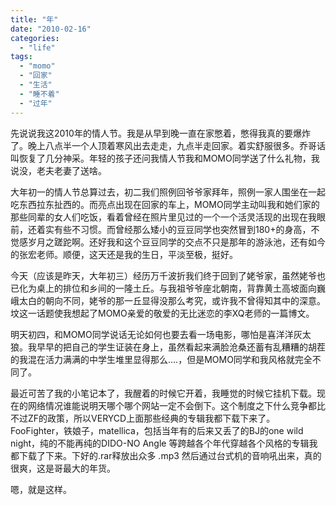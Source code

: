 ```yaml
---
title: "年"
date: "2010-02-16"
categories: 
  - "life"
tags: 
  - "momo"
  - "回家"
  - "生活"
  - "睡不着"
  - "过年"
---
```


先说说我这2010年的情人节。我是从早到晚一直在家憋着，憋得我真的要爆炸了。晚上八点半一个人顶着寒风出去走走，九点半走回家。着实舒服很多。乔哥话叫恢复了几分神采。年轻的孩子还问我情人节我和MOMO同学送了什么礼物，我说没，老夫老妻了送啥。

大年初一的情人节总算过去，初二我们照例回爷爷家拜年，照例一家人围坐在一起吃东西拉东扯西的。而亮点出现在回家的车上，MOMO同学主动叫我和她们家的那些同辈的女人们吃饭，看着曾经在照片里见过的一个一个活灵活现的出现在我眼前，还着实有些不习惯。而曾经那么矮小的豆豆同学也突然冒到180+的身高，不觉感岁月之蹉跎啊。还好我和这个豆豆同学的交点不只是那年的游泳池，还有如今的张宏老师。顺便，这天还是我的生日，平淡至极，挺好。

今天（应该是昨天，大年初三）经历万千波折我们终于回到了姥爷家，虽然姥爷也已化为桌上的排位和乡间的一隆土丘。与我祖爷爷座北朝南，背靠黄土高坡面向巍峨太白的朝向不同，姥爷的那一丘显得没那么考究，或许我不曾得知其中的深意。坟这一话题使我想起了MOMO亲爱的敬爱的无比迷恋的李XQ老师的一篇博文。

明天初四，和MOMO同学说话无论如何也要去看一场电影，哪怕是喜洋洋灰太狼。我早早的把自己的学生证装在身上，虽然看起来满脸沧桑还蓄有乱糟糟的胡茬的我混在活力满满的中学生堆里显得那么....，但是MOMO同学和我风格就完全不同了。

最近可苦了我的小笔记本了，我醒着的时候它开着，我睡觉的时候它挂机下载。现在的网络情况谁能说明天哪个哪个网站一定不会倒下。这个制度之下什么竞争都比不过ZF的政策，所以VERYCD上面那些经典的专辑我都下载下来了。FooFighter，铁娘子，matellica，包括当年有的后来又丢了的BJ的one wild night，纯的不能再纯的DIDO-NO Angle 等跨越各个年代穿越各个风格的专辑我都下载了下来。下好的.rar释放出众多 .mp3 然后通过台式机的音响吼出来，真的很爽，这是哥最大的年货。

嗯，就是这样。
